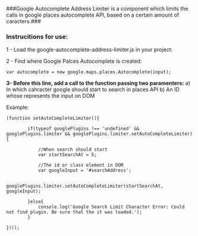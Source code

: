 ###Google Autocomplete Address Limiter is a component which limits the calls in google places autocomplete API, based on a certain amount of caracters.###
 

### Instrucitions for use: ###

1 - Load the google-autocomplete-address-limiter.js in your project:
 
2 - Find where Google Palces Autocomplete is created:

```
var autocomplete = new google.maps.places.Autocomplete(input);
```

 
**3- Before this line, add a call to the function passing two paramenters:**
   a) In which cahracter google should start to search in places API
   b) An ID whose represents the input on DOM
 
Example:

```
(function setAutoCompleteLimiter(){
 
        if(typeof googlePlugins !== 'undefined' && googlePlugins.limiter && googlePlugins.limiter.setAutoCompleteLimiter){
             
            //When search should start
            var startSearchAt = 5;
             
            //The id or class element in DOM
            var googleInput = '#searchAddress';
 
            googlePlugins.limiter.setAutoCompleteLimiter(startSearchAt, googleInput);
             
        }else{
            console.log('Google Search Limit Character Error: Could not find plugin. Be sure that the it was loaded.');
        }
 
})();
```
